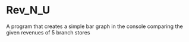 # Rev_N_U
A program that creates a simple bar graph in the console comparing the given revenues of 5 branch stores
